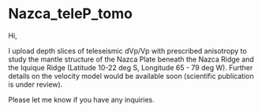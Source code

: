 # Nazca_teleP_tomo

Hi,

I upload depth slices of teleseismic dVp/Vp with prescribed anisotropy to study the mantle structure of the Nazca Plate beneath the Nazca Ridge and the Iquique Ridge (Latitude 10-22 deg S, Longitude 65 - 79 deg W).
Further details on the velocity model would be available soon (scientific publication is under review). 

Please let me know if you have any inquiries.
